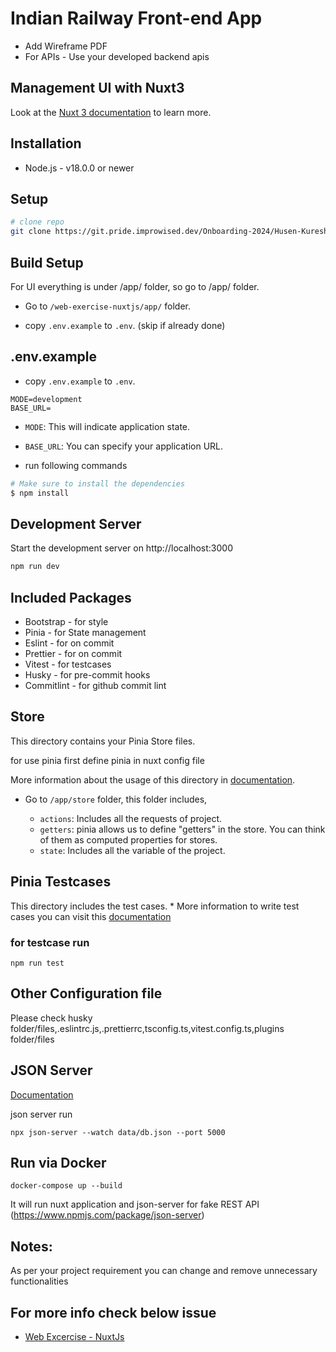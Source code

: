 # Indian Railway Front-end App

- Add Wireframe PDF
- For APIs - Use your developed backend apis

## Management UI with Nuxt3

Look at the [Nuxt 3 documentation](https://nuxt.com/docs/getting-started/introduction) to learn more.


## Installation

- Node.js - v18.0.0 or newer

## Setup

```bash
# clone repo
git clone https://git.pride.improwised.dev/Onboarding-2024/Husen-Kureshi.git
```

## Build Setup

For UI everything is under /app/ folder, so go to /app/ folder.

* Go to `/web-exercise-nuxtjs/app/` folder. 

* copy `.env.example` to `.env`. (skip if already done)

## .env.example

* copy `.env.example` to `.env`.
```
MODE=development
BASE_URL=
```
* `MODE`: This will indicate application state.
* `BASE_URL`: You can specify your application URL.

* run following commands

``` bash
# Make sure to install the dependencies
$ npm install 
```

## Development Server

Start the development server on http://localhost:3000

```bash
npm run dev
```

## Included Packages

- Bootstrap - for style
- Pinia - for State management
- Eslint - for on commit 
- Prettier - for on commit
- Vitest - for testcases
- Husky - for pre-commit hooks
- Commitlint - for github commit lint




## Store

This directory contains your Pinia Store files.

for use pinia first define pinia in nuxt config file

More information about the usage of this directory in [documentation]( https://pinia.vuejs.org/ssr/nuxt.html).

* Go to `/app/store` folder, this folder includes,

    * `actions`: Includes all the requests of project.
    * `getters`: pinia allows us to define "getters" in the store. You can think of them as computed properties for stores.
    *  `state`: Includes all the variable of the project.



## Pinia Testcases
This directory includes the test cases. *
More information to write test cases you can visit this [documentation](https://vitest.dev/guide/)
### for testcase run
```
npm run test
```

## Other Configuration file

Please check husky folder/files,.eslintrc.js,.prettierrc,tsconfig.ts,vitest.config.ts,plugins folder/files

## JSON Server

[Documentation](https://github.com/typicode/json-server)

json server run
```
npx json-server --watch data/db.json --port 5000
```

## Run via Docker

```docker-compose up --build```

It will run nuxt application and json-server for fake REST API (https://www.npmjs.com/package/json-server)


## Notes:

As per your project requirement you can change and remove unnecessary functionalities

## For more info check below issue

* [Web Excercise - NuxtJs](https://git.pride.improwised.dev/Onboarding-2024/Husen-Kureshi/issues/4)
